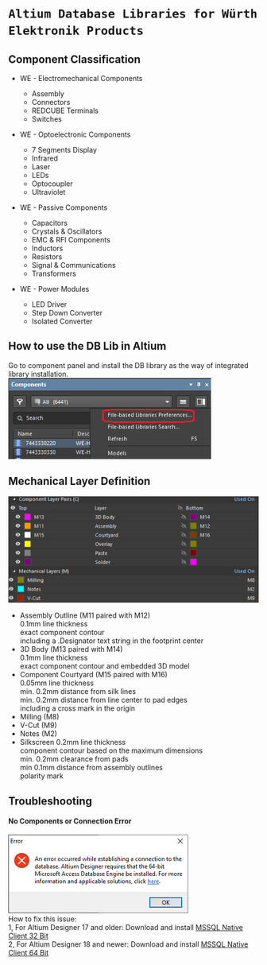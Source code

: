 `Altium Database Libraries for Würth Elektronik Products`
=========
## Component Classification
* WE - Electromechanical Components<br>
  * Assembly
  * Connectors
  * REDCUBE Terminals
  * Switches

* WE - Optoelectronic Components
  * 7 Segments Display
  * Infrared
  * Laser
  * LEDs
  * Optocoupler
  * Ultraviolet

* WE - Passive Components
  * Capacitors
  * Crystals & Oscillators
  * EMC & RFI Components
  * Inductors
  * Resistors
  * Signal & Communications
  * Transformers


* WE - Power Modules
  * LED Driver
  * Step Down Converter
  * Isolated Converter


## How to use the DB Lib in Altium
Go to component panel and install the DB library as the way of integrated library installation.
![](https://github.com/bjch-eisos/Pics/blob/main/ComponentPanel.png)<br>


## Mechanical Layer Definition
![](https://github.com/bjch-eisos/Pics/blob/main/MechanicalLayer.png)<br>
* Assembly Outline (M11 paired with M12)<br>
 0.1mm line thickness<br>
 exact component contour<br>
 including a .Designator text string in the footprint center<br>
* 3D Body (M13 paired with M14)<br>
0.1mm line thickness<br>
exact component contour and embedded 3D model<br>
* Component Courtyard (M15 paired with M16)<br>
0.05mm line thickness<br>
min. 0.2mm distance from silk lines<br>
min. 0.2mm distance from line center to pad edges<br>
including a cross mark in the origin<br>
* Milling (M8)
* V-Cut (M9)
* Notes (M2)
* Silkscreen
0.2mm line thickness<br>
component contour based on the maximum dimensions<br>
min. 0.2mm clearance from pads<br>
min 0.1mm distance from assembly outlines<br>
polarity mark<br>


## Troubleshooting
#### No Components or Connection Error<br>  
![](https://github.com/bjch-eisos/Pics/blob/main/ErrorMessageAltium.png)<br>
How to fix this issue:<br>
1, For Altium Designer 17 and older: Download and install [MSSQL Native Client 32 Bit](https://go.microsoft.com/fwlink/?LinkID=239647&clcid=0x409)  <br>
2, For Altium Designer 18 and newer: Download and install [MSSQL Native Client 64 Bit](https://go.microsoft.com/fwlink/?LinkID=239648&clcid=0x409)  <br>
